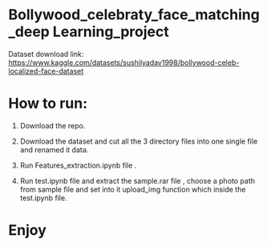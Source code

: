 # Bollywood_celebraty_face_matching_deep Learning_project

 Dataset download link: https://www.kaggle.com/datasets/sushilyadav1998/bollywood-celeb-localized-face-dataset

# How to run:

1. Download the repo.

2. Download the dataset and cut all the 3 directory files into one single file and renamed it data.

3. Run Features_extraction.ipynb file .

4. Run test.ipynb file and extract the sample.rar file , choose a photo path from sample file and set into it upload_img function which inside the test.ipynb file.

# Enjoy

